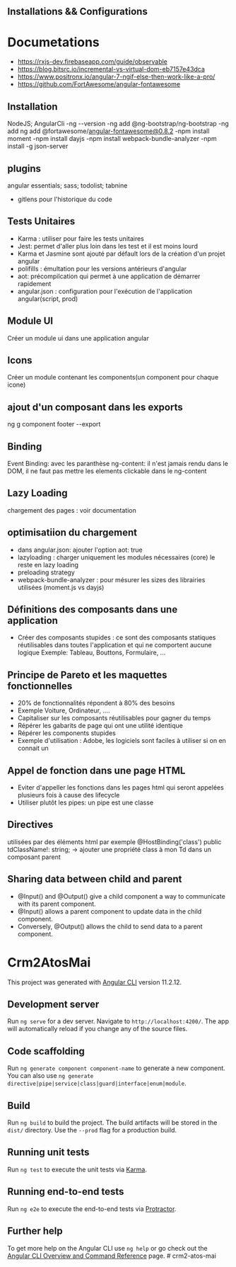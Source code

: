 ## Installations && Configurations
# Documetations
- https://rxjs-dev.firebaseapp.com/guide/observable
- https://blog.bitsrc.io/incremental-vs-virtual-dom-eb7157e43dca
- https://www.positronx.io/angular-7-ngif-else-then-work-like-a-pro/
- https://github.com/FortAwesome/angular-fontawesome

## Installation

NodeJS; AngularCli
-ng --version
-ng add @ng-bootstrap/ng-bootstrap
-ng add ng add @fortawesome/angular-fontawesome@0.8.2
-npm install moment
-npm install dayjs
-npm install webpack-bundle-analyzer
-npm install -g json-server
## plugins

angular essentials; sass; todolist; tabnine
- gitlens pour l'historique du code

## Tests Unitaires
- Karma : utiliser pour faire les tests unitaires
- Jest: permet d'aller plus loin dans les test et il est moins lourd
- Karma et Jasmine sont ajouté par défault lors de la création d'un projet angular
- polifills : émultation pour les versions antérieurs d'angular
- aot: précompilcation qui permet à une application de démarrer rapidement
- angular.json : configuration pour l'exécution de l'application angular(script, prod)

## Module UI
Créer un module ui dans une application angular

## Icons
Créer un module contenant les components(un component pour chaque icone)

## ajout d'un composant dans les exports
ng g component footer --export

## Binding
Event Binding: avec les paranthèse
ng-content: il n'est jamais rendu dans le DOM, il ne faut pas mettre les elements clickable dans le ng-content

## Lazy Loading
chargement des pages : voir documentation

## optimisatiion du chargement
- dans angular.json: ajouter l'option aot: true
- lazyloading : charger uniquement les modules nécessaires (core)
le reste en lazy loading
- preloading strategy
- webpack-bundle-analyzer : pour mésurer les sizes des librairies utilisées (moment.js vs dayjs)

## Définitions des composants dans une application
- Créer des composants stupides : ce sont des composants statiques réutilisables dans toutes l'application et qui ne comportent aucune logique
 Exemple: Tableau, Bouttons, Formulaire, ...

 ## Principe de Pareto et les maquettes fonctionnelles
 - 20% de fonctionnalités répondent à 80% des besoins
 - Exemple Voiture, Ordinateur, ....
 - Capitaliser sur les composants réutilisables pour gagner du temps
 - Répérer les gabarits de page qui ont une utilité identique
 - Répérer les components stupides
 - Exemple d'utilisation : Adobe, les logiciels sont faciles à utiliser si on en connait un

 ## Appel de fonction dans une page HTML
  - Eviter d'appeller les fonctions dans les pages html qui seront appelées plusieurs fois à cause des lifecycle
  - Utiliser plutôt les pipes: un pipe est une classe

## Directives
utilisées par des éléments html <td myDirective> par exemple
  @HostBinding('class') public tdClassName!: string;
   -> ajouter une propriété class à mon Td dans un composant parent

## Sharing data between child and parent
- @Input() and @Output() give a child component a way to communicate with its parent component. 
- @Input() allows a parent component to update data in the child component. 
- Conversely, @Output() allows the child to send data to a parent component.
# Crm2AtosMai

This project was generated with [Angular CLI](https://github.com/angular/angular-cli) version 11.2.12.

## Development server

Run `ng serve` for a dev server. Navigate to `http://localhost:4200/`. The app will automatically reload if you change any of the source files.

## Code scaffolding

Run `ng generate component component-name` to generate a new component. You can also use `ng generate directive|pipe|service|class|guard|interface|enum|module`.

## Build

Run `ng build` to build the project. The build artifacts will be stored in the `dist/` directory. Use the `--prod` flag for a production build.

## Running unit tests

Run `ng test` to execute the unit tests via [Karma](https://karma-runner.github.io).

## Running end-to-end tests

Run `ng e2e` to execute the end-to-end tests via [Protractor](http://www.protractortest.org/).

## Further help

To get more help on the Angular CLI use `ng help` or go check out the [Angular CLI Overview and Command Reference](https://angular.io/cli) page.
#   c r m 2 - a t o s - m a i 
 
 
